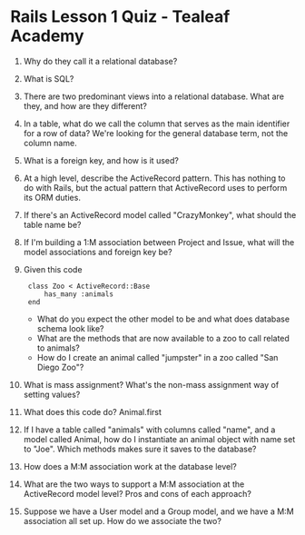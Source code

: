 # Rails Lesson 1 Quiz - Tealeaf Academy

1. Why do they call it a relational database?

2. What is SQL?

3. There are two predominant views into a relational database. What are they, and how are they different?

4. In a table, what do we call the column that serves as the main identifier for a row of data? We're looking for the general database term, not the column name.

5. What is a foreign key, and how is it used?

6. At a high level, describe the ActiveRecord pattern. This has nothing to do with Rails, but the actual pattern that ActiveRecord uses to perform its ORM duties.

7. If there's an ActiveRecord model called "CrazyMonkey", what should the table name be?

8. If I'm building a 1:M association between Project and Issue, what will the model associations and foreign key be?

9. Given this code

        class Zoo < ActiveRecord::Base
            has_many :animals
        end

    * What do you expect the other model to be and what does database schema look like?
    * What are the methods that are now available to a zoo to call related to animals?
    * How do I create an animal called "jumpster" in a zoo called "San Diego Zoo"?

10. What is mass assignment? What's the non-mass assignment way of setting values?

11. What does this code do? Animal.first

12. If I have a table called "animals" with columns called "name", and a model called Animal, how do I instantiate an animal object with name set to "Joe". Which methods makes sure it saves to the database?

13. How does a M:M association work at the database level?

14. What are the two ways to support a M:M association at the ActiveRecord model level? Pros and cons of each approach?

15. Suppose we have a User model and a Group model, and we have a M:M association all set up. How do we associate the two?